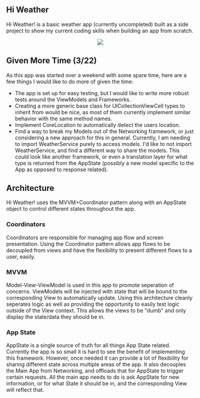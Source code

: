 ## Hi Weather

Hi Weather! is a basic weather app (currently uncompleted) built as a side project to show my current coding skills when building an app from scratch.

<p align="center">
  <img src="https://user-images.githubusercontent.com/36642060/112347251-11b8a600-8c9d-11eb-8802-fa11f4da0403.gif" />
</p>

## Given More Time (3/22)
As this app was started over a weekend with some spare time, here are a few things I would like to do more of given the time:
* The app is set up for easy testing, but I would like to write more robust tests around the ViewModels and Frameworks.
* Creating a more generic base class for UICollectionViewCell types to inherit from would be nice, as most of them currently implement similar behavior with the same method names.
* Implement CoreLocation to automatically detect the users location.
* Find a way to break my Models out of the Networking framework, or just considering a new approach for this in general. Currently, I am needing to import WeatherService purely to access models. I'd like to not import WeatherService, and find a different way to share the models. This could look like another framework, or even a translation layer for what type is returned from the AppState (possibly a new model specific to the App as opposed to response related).


## Architecture
Hi Weather! uses the MVVM+Coordinator pattern along with an AppState object to control different states throughout the app.

### Coordinators
Coordinators are responsible for managing app flow and screen presentation. Using the Coordinator pattern allows app flows to be decoupled from views and have the flexibility to present different flows to a user, easily.

### MVVM
Model-View-ViewModel is used in this app to promote seperation of concerns. ViewModels will be injected with state that will be bound to the corresponding View to automatically update. Using this architecture cleanly seperates logic as well as providing the opportunity to easily test logic outside of the View context. This allows the views to be "dumb" and only display the state/data they should be in.

### App State
AppState is a single source of truth for all things App State related. Currently the app is so small it is hard to see the benefit of implementing this framework. However, once needed it can provide a lot of flexibility for sharing different state across multiple areas of the app. It also decouples the Main App from Networking, and offloads that for AppState to trigger certain requests. All the main app needs to do is ask AppState for new information, or for what State it should be in, and the corresponding View will reflect that.

